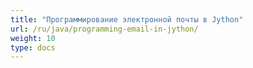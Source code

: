 ```yaml
---
title: "Программирование электронной почты в Jython"
url: /ru/java/programming-email-in-jython/
weight: 10
type: docs
---
```

